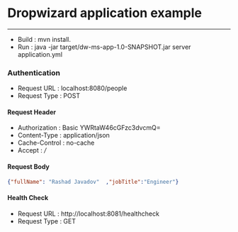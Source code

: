 # Dropwizard application example 
---
* Build : mvn install. 
* Run : java -jar target/dw-ms-app-1.0-SNAPSHOT.jar server application.yml 



### Authentication 
* Request URL  : localhost:8080/people 
* Request Type :  POST 

#### Request Header

* Authorization : Basic YWRtaW46cGFzc3dvcmQ= 
* Content-Type  : application/json 
* Cache-Control : no-cache 
* Accept        : */* 

#### Request Body

```json
{"fullName": "Rashad Javadov"  ,"jobTitle":"Engineer"}  
```

#### Health Check
* Request URL  : http://localhost:8081/healthcheck
* Request Type : GET 


